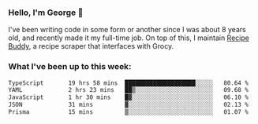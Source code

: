 ### Hello, I'm George 👋

I've been writing code in some form or another since I was about 8 years old, and recently made it my full-time job. On top of this, I maintain [Recipe Buddy](https://github.com/georgegebbett/recipe-buddy), a recipe scraper that interfaces with Grocy.  

<!--
**georgegebbett/georgegebbett** is a ✨ _special_ ✨ repository because its `README.md` (this file) appears on your GitHub profile.

Here are some ideas to get you started:

- 🔭 I’m currently working on ...
- 🌱 I’m currently learning ...
- 👯 I’m looking to collaborate on ...
- 🤔 I’m looking for help with ...
- 💬 Ask me about ...
- 📫 How to reach me: ...
- 😄 Pronouns: ...
- ⚡ Fun fact: ...
-->

### What I've been up to this week:
<!--START_SECTION:waka-->

```txt
TypeScript       19 hrs 58 mins  ████████████████████░░░░░   80.64 %
YAML             2 hrs 23 mins   ██▒░░░░░░░░░░░░░░░░░░░░░░   09.68 %
JavaScript       1 hr 30 mins    █▓░░░░░░░░░░░░░░░░░░░░░░░   06.10 %
JSON             31 mins         ▓░░░░░░░░░░░░░░░░░░░░░░░░   02.13 %
Prisma           15 mins         ▒░░░░░░░░░░░░░░░░░░░░░░░░   01.07 %
```

<!--END_SECTION:waka-->
